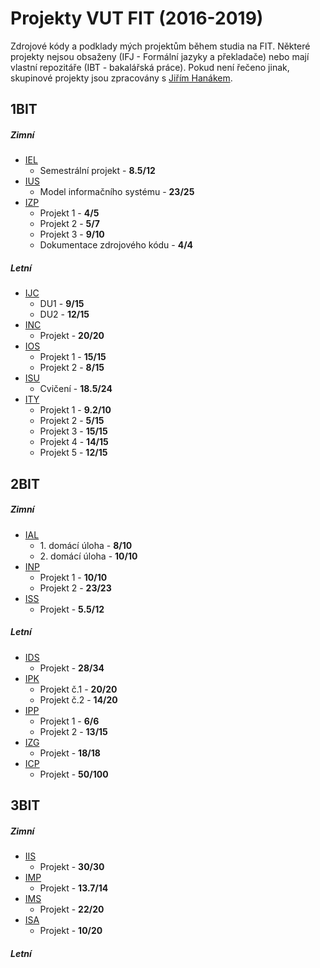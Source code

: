 # Projekty VUT FIT (2016-2019)
Zdrojové kódy a podklady mých projektům během studia na FIT. Některé projekty nejsou obsaženy (IFJ - Formální jazyky a překladače) nebo mají vlastní repozitáře (IBT - bakalářská práce). Pokud není řečeno jinak, skupinové projekty jsou zpracovány s  [Jiřím Hanákem](https://github.com/Contrix).
## 1BIT
##### Zimní
* [IEL](https://github.com/matejMitas/VUT_FIT_BIT/tree/master/1BIT/zimn%C3%AD/IEL)
  * Semestrální projekt - **8.5/12**
* [IUS](https://github.com/matejMitas/VUT_FIT_BIT/tree/master/1BIT/zimn%C3%AD/IUS)
  * Model informačního systému - **23/25**
* [IZP](https://github.com/matejMitas/VUT_FIT_BIT/tree/master/1BIT/zimn%C3%AD/IZP)
  * Projekt 1 - **4/5**
  * Projekt 2 - **5/7**
  * Projekt 3 - **9/10**
  * Dokumentace zdrojového kódu - **4/4**
##### Letní
* [IJC](https://github.com/matejMitas/VUT_FIT_BIT/tree/master/1BIT/letn%C3%AD/IJC)
  * DU1 - **9/15**
  * DU2 - **12/15** 
* [INC](https://github.com/matejMitas/VUT_FIT_BIT/tree/master/1BIT/letn%C3%AD/INC)
  * Projekt - **20/20**
* [IOS](https://github.com/matejMitas/VUT_FIT_BIT/tree/master/1BIT/letn%C3%AD/IOS)
  * Projekt 1 - **15/15**
  * Projekt 2 - **8/15**
* [ISU](https://github.com/matejMitas/VUT_FIT_BIT/tree/master/1BIT/letn%C3%AD/ISU)
  * Cvičení - **18.5/24**
* [ITY](https://github.com/matejMitas/VUT_FIT_BIT/tree/master/1BIT/letn%C3%AD/ITY)
  * Projekt 1 - **9.2/10**
  * Projekt 2 - **5/15**
  * Projekt 3 - **15/15**
  * Projekt 4 - **14/15**
  * Projekt 5 - **12/15**



## 2BIT
##### Zimní
* [IAL](https://github.com/matejMitas/VUT_FIT_BIT/tree/master/2BIT/zimn%C3%AD/IAL)
  * 1\. domácí úloha - **8/10**
  * 2\. domácí úloha - **10/10** 
* [INP](https://github.com/matejMitas/VUT_FIT_BIT/tree/master/2BIT/zimn%C3%AD/INP)
  * Projekt 1 - **10/10**
  * Projekt 2 - **23/23** 
* [ISS](https://github.com/matejMitas/VUT_FIT_BIT/tree/master/2BIT/zimn%C3%AD/ISS)
  * Projekt - **5.5/12**
##### Letní
* [IDS](https://github.com/matejMitas/VUT_FIT_BIT/tree/master/2BIT/letn%C3%AD/IDS)
  * Projekt - **28/34**
* [IPK](https://github.com/matejMitas/VUT_FIT_BIT/tree/master/2BIT/letn%C3%AD/IPK)
  * Projekt č.1 - **20/20**
  * Projekt č.2 - **14/20**
* [IPP](https://github.com/matejMitas/VUT_FIT_BIT/tree/master/2BIT/letn%C3%AD/IPP)
  * Projekt 1 - **6/6**
  * Projekt 2 - **13/15**
* [IZG](https://github.com/matejMitas/VUT_FIT_BIT/tree/master/2BIT/letn%C3%AD/IZG)
  * Projekt - **18/18**
* [ICP](https://github.com/matejMitas/VUT_FIT_BIT/tree/master/2BIT/letn%C3%AD/ICP)
  * Projekt - **50/100**

## 3BIT
##### Zimní
* [IIS](https://github.com/matejMitas/VUT_FIT_BIT/tree/master/2BIT/letn%C3%AD/ICP)
  * Projekt - **30/30**
* [IMP](https://github.com/matejMitas/VUT_FIT_BIT/tree/master/2BIT/letn%C3%AD/ICP)
  * Projekt - **13.7/14**
* [IMS](https://github.com/matejMitas/VUT_FIT_BIT/tree/master/2BIT/letn%C3%AD/ICP)
  * Projekt - **22/20**
* [ISA](https://github.com/matejMitas/VUT_FIT_BIT/tree/master/2BIT/letn%C3%AD/ICP)
  * Projekt - **10/20**

##### Letní
